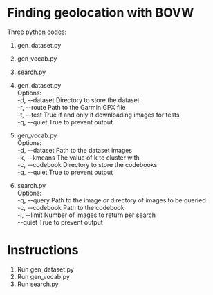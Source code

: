 # Finding geolocation with BOVW

Three python codes:
  1. gen_dataset.py
  2. gen_vocab.py
  3. search.py

1. gen_dataset.py  
  Options:  
      -d, --dataset   	Directory to store the dataset  
      -r, --route     	Path to the Garmin GPX file  
      -t, --test      	True if and only if downloading images for tests  
      -q, --quiet     	True to prevent output  

2. gen_vocab.py  
  Options:  
      -d, --dataset   	Path to the dataset images  
      -k, --kmeans    	The value of k to cluster with  
      -c, --codebook  	Directory to store the codebooks  
      -q, --quiet     	True to prevent output  

3. search.py  
  Options:  
      -q, --query     	Path to the image or directory of images to be queried  
      -c, --codebook  	Path to the codebook  
      -l, --limit     	Number of images to return per search  
      --quiet         	True to prevent output  

# Instructions

1. Run gen_dataset.py
2. Run gen_vocab.py
3. Run search.py
